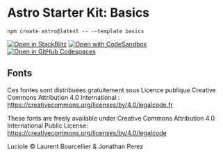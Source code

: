 # Astro Starter Kit: Basics

```
npm create astro@latest -- --template basics
```

[![Open in StackBlitz](https://developer.stackblitz.com/img/open_in_stackblitz.svg)](https://stackblitz.com/github/withastro/astro/tree/latest/examples/basics)
[![Open with CodeSandbox](https://assets.codesandbox.io/github/button-edit-lime.svg)](https://codesandbox.io/p/sandbox/github/withastro/astro/tree/latest/examples/basics)
[![Open in GitHub Codespaces](https://github.com/codespaces/badge.svg)](https://codespaces.new/withastro/astro?devcontainer_path=.devcontainer/basics/devcontainer.json)


## Fonts

Ces fontes sont distribuées gratuitement sous Licence publique Creative Commons Attribution 4.0 International :
https://creativecommons.org/licenses/by/4.0/legalcode.fr



These fonts are freely available under Creative Commons Attribution 4.0 International Public License:
https://creativecommons.org/licenses/by/4.0/legalcode



Luciole © Laurent Bourcellier & Jonathan Perez
